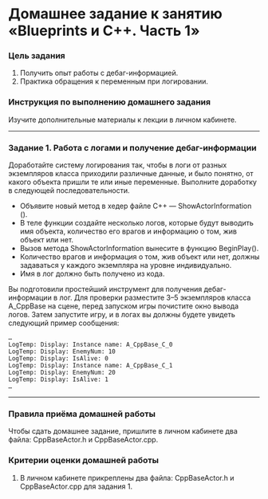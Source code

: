 # Домашнее задание к занятию «Blueprints и С++. Часть 1»

### Цель задания

1. Получить опыт работы с дебаг-информацией.
2. Практика обращения к переменным при логировании.

### Инструкция по выполнению домашнего задания

Изучите дополнительные материалы к лекции в личном кабинете.

------

### Задание 1. Работа с логами и получение дебаг-информации

Доработайте систему логирования так, чтобы в логи от разных экземпляров класса приходили различные данные, и было понятно, от какого объекта пришли те или иные переменные. Выполните доработку в следующей последовательности.

* Объявите новый метод в хедер файле С++ — ShowActorInformation ().
* В теле функции создайте несколько логов, которые будут выводить имя объекта, количество его врагов и информацию о том, жив объект или нет.
* Вызов метода ShowActorInformation вынесите в функцию BeginPlay().
* Количество врагов и информация о том, жив объект или нет, должны задаваться у каждого экземпляра на уровне индивидуально.
* Имя в лог должно быть получено из кода.

Вы подготовили простейший инструмент для получения дебаг-информации в лог. Для проверки разместите 3–5 экземпляров класса A_CppBase на сцене, перед запуском игры почистите окно вывода логов. Затем запустите игру, и в логах вы должны будете увидеть следующий пример сообщения:

```
…
LogTemp: Display: Instance name: A_CppBase_C_0
LogTemp: Display: EnemyNum: 10
LogTemp: Display: IsAlive: 0
LogTemp: Display: Instance name: A_CppBase_C_1
LogTemp: Display: EnemyNum: 20
LogTemp: Display: IsAlive: 1
…
```
------

### Правила приёма домашней работы

Чтобы сдать домашнее задание, пришлите в личном кабинете два файла: CppBaseActor.h и CppBaseActor.срр.

### Критерии оценки домашней работы

1. В личном кабинете прикреплены два файла: CppBaseActor.h и CppBaseActor.срр для задания 1.



